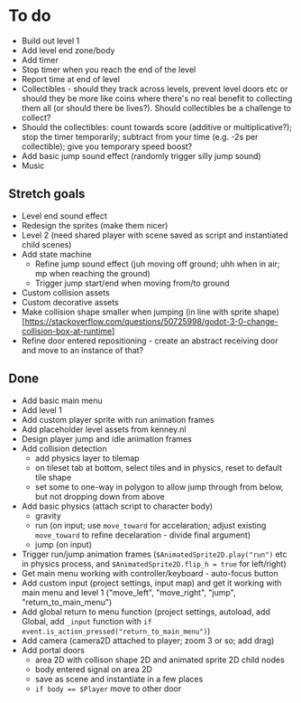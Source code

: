 # To do

- Build out level 1
- Add level end zone/body
- Add timer
- Stop timer when you reach the end of the level
- Report time at end of level
- Collectibles - should they track across levels, prevent level doors etc or should they be more like coins where there's no real benefit to collecting them all (or should there be lives?). Should collectibles be a challenge to collect?
- Should the collectibles: count towards score (additive or multiplicative?); stop the timer temporarily; subtract from your time (e.g. -2s per collectible); give you temporary speed boost?
- Add basic jump sound effect (randomly trigger silly jump sound)
- Music

## Stretch goals

- Level end sound effect
- Redesign the sprites (make them nicer)
- Level 2 (need shared player with scene saved as script and instantiated child scenes)
- Add state machine
  - Refine jump sound effect (juh moving off ground; uhh when in air; mp when reaching the ground)
  - Trigger jump start/end when moving from/to ground
- Custom collision assets
- Custom decorative assets
- Make collision shape smaller when jumping (in line with sprite shape) [https://stackoverflow.com/questions/50725998/godot-3-0-change-collision-box-at-runtime]
- Refine door entered repositioning - create an abstract receiving door and move to an instance of that?

## Done

- Add basic main menu
- Add level 1
- Add custom player sprite with run animation frames
- Add placeholder level assets from kenney.nl
- Design player jump and idle animation frames
- Add collision detection
  - add physics layer to tilemap
  - on tileset tab at bottom, select tiles and in physics, reset to default tile shape
  - set some to one-way in polygon to allow jump through from below, but not dropping down from above
- Add basic physics (attach script to character body)
  - gravity
  - run (on input; use `move_toward` for accelaration; adjust existing `move_toward` to refine decelaration - divide final argument)
  - jump (on input)
- Trigger run/jump animation frames (`$AnimatedSprite2D.play("run")` etc in physics process, and `$AnimatedSprite2D.flip_h = true` for left/right)
- Get main menu working with controller/keyboard - auto-focus button
- Add custom input (project settings, input map) and get it working with main menu and level 1 ("move_left", "move_right", "jump", "return_to_main_menu")
- Add global return to menu function (project settings, autoload, add Global, add `_input` function with `if event.is_action_pressed("return_to_main_menu")`)
- Add camera (camera2D attached to player; zoom 3 or so; add drag)
- Add portal doors
  - area 2D with collison shape 2D and animated sprite 2D child nodes
  - body entered signal on area 2D
  - save as scene and instantiate in a few places
  - `if body == $Player` move to other door
